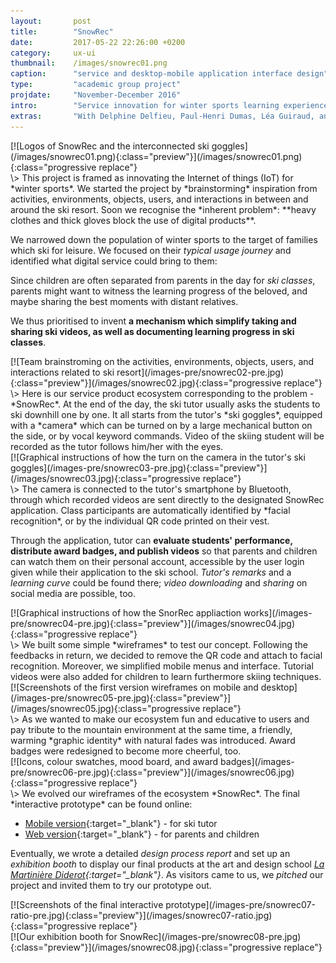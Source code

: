 ```yaml
---
layout:       post
title:        "SnowRec"
date:         2017-05-22 22:26:00 +0200
category:     ux-ui
thumbnail:    /images/snowrec01.png
caption:      "service and desktop-mobile application interface design"
type:         "academic group project"
projdate:     "November-December 2016"
intro:        "Service innovation for winter sports learning experience."
extras:       "With Delphine Delfieu, Paul-Henri Dumas, Léa Guiraud, and Mélissa Dufour."
---
```



<div class="image entry thin" markdown="1">
[![Logos of SnowRec and the interconnected ski goggles](/images/snowrec01.png){:class="preview"}](/images/snowrec01.png){:class="progressive replace"}
</div>

<div class="entry" markdown="1">
\>  
This project is framed as innovating the Internet of things (IoT) for *winter sports*. We started the project by *brainstorming* inspiration from activities, environments, objects, users, and interactions in between and around the ski resort. Soon we recognise the *inherent problem*: **heavy clothes and thick gloves block the use of digital products**.

We narrowed down the population of winter sports to the target of families which ski for leisure. We focused on their *typical usage journey* and identified what digital service could bring to them:

Since children are often separated from parents in the day for *ski classes*, parents might want to witness the learning progress of the beloved, and maybe sharing the best moments with distant relatives.

We thus prioritised to invent **a mechanism which simplify taking and sharing ski videos, as well as documenting learning progress in ski classes**.
</div>

<div class="image entry" markdown="1">
[![Team brainstroming on the activities, environments, objects, users, and interactions related to ski resort](/images-pre/snowrec02-pre.jpg){:class="preview"}](/images/snowrec02.jpg){:class="progressive replace"}
</div>

<div class="entry" markdown="1">
\>  
Here is our service product ecosystem corresponding to the problem - *SnowRec*. At the end of the day, the ski tutor usually asks the students to ski downhill one by one. It all starts from the tutor's *ski goggles*, equipped with a *camera* which can be turned on by a large mechanical button on the side, or by vocal keyword commands. Video of the skiing student will be recorded as the tutor follows him/her with the eyes.
</div>

<div class="image entry" markdown="1">
[![Graphical instructions of how the turn on the camera in the tutor's ski goggles](/images-pre/snowrec03-pre.jpg){:class="preview"}](/images/snowrec03.jpg){:class="progressive replace"}
</div>

<div class="entry" markdown="1">
\>  
The camera is connected to the tutor's smartphone by Bluetooth, through which recorded videos are sent directly to the designated SnowRec application. Class participants are automatically identified by *facial recognition*, or by the individual QR code printed on their vest.

Through the application, tutor can **evaluate students' performance, distribute award badges, and publish videos** so that parents and children can watch them on their personal account, accessible by the user login given while their application to the ski school. *Tutor's remarks* and a *learning curve* could be found there; *video downloading* and *sharing* on social media are possible, too.
</div>

<div class="image entry" markdown="1">
[![Graphical instructions of how the SnorRec appliaction works](/images-pre/snowrec04-pre.jpg){:class="preview"}](/images/snowrec04.jpg){:class="progressive replace"}
</div>

<div class="entry" markdown="1">
\>  
We built some simple *wireframes* to test our concept. Following the feedbacks in return, we decided to remove the QR code and attach to facial recognition. Moreover, we simplified mobile menus and interface. Tutorial videos were also added for children to learn furthermore skiing techniques.
</div>

<div class="image entry thin" markdown="1">
[![Screenshots of the first version wireframes on mobile and desktop](/images-pre/snowrec05-pre.jpg){:class="preview"}](/images/snowrec05.jpg){:class="progressive replace"}
</div>

<div class="entry thin" markdown="1">
\>  
As we wanted to make our ecosystem fun and educative to users and pay tribute to the mountain environment at the same time, a friendly, warming *graphic identity* with natural fades was introduced. Award badges were redesigned to become more cheerful, too.
</div>

<div class="image entry" markdown="1">
[![Icons, colour swatches, mood board, and award badges](/images-pre/snowrec06-pre.jpg){:class="preview"}](/images/snowrec06.jpg){:class="progressive replace"}
</div>

<div class="entry thin" markdown="1">
\>  
We evolved our wireframes of the ecosystem *SnowRec*. The final *interactive prototype* can be found online:

- [Mobile version](http://vghtbq.axshare.com/#g=1&p=connexion){:target="_blank"} - for ski tutor
- [Web version](https://xd.adobe.com/view/4ae14c76-5cb5-495d-9653-da3831bbe80a/){:target="_blank"} - for parents and children

Eventually, we wrote a detailed *design process report* and set up an *exhibition booth* to display our final products at the art and design school *<i>[La Martinière Diderot](http://www.lamartinierediderot.fr/){:target="_blank"}</i>*. As visitors came to us, we *pitched* our project and invited them to try our prototype out.
</div>

<div class="image entry" markdown="1">
[![Screenshots of the final interactive prototype](/images-pre/snowrec07-ratio-pre.jpg){:class="preview"}](/images/snowrec07-ratio.jpg){:class="progressive replace"}
</div>

<div class="image entry" markdown="1">
[![Our exhibition booth for SnowRec](/images-pre/snowrec08-pre.jpg){:class="preview"}](/images/snowrec08.jpg){:class="progressive replace"}
</div>